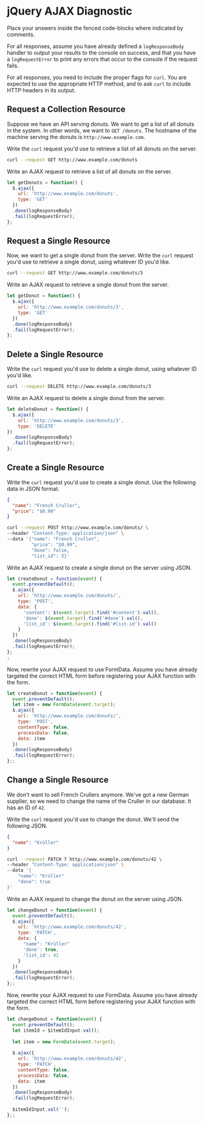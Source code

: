 # jQuery AJAX Diagnostic

Place your answers inside the fenced code-blocks where indicated by comments.

For all responses,  assume you have already defined a `logResponseBody` handler
to output your results to the console on success, and that you have a
`logRequestError` to print any errors that occur to the console if the request
fails.

For all responses, you need to include the proper flags for `curl`. You are
expected to use the appropriate HTTP method, and to ask `curl` to include HTTP
headers in its output.

## Request a Collection Resource

Suppose we have an API serving donuts. We want to get a list of all donuts in
the system. In other words, we want to `GET /donuts`. The hostname of the
machine serving the donuts is `http://www.example.com`.

Write the `curl` request you'd use to retrieve a list of all donuts on the
server.

```sh
curl --request GET http://www.example.com/donuts
```

Write an AJAX request to retrieve a list of all donuts on the server.

```js
let getDonuts = function() {
  $.ajax({
    url: 'http://www.example.com/donuts',
    type: 'GET'
  })
  .done(logResponseBody)
  .fail(logRequestError);
};
```

## Request a Single Resource

Now, we want to get a single donut from the server. Write the `curl` request
you'd use to retrieve a single donut, using whatever ID you'd like.

```sh
curl --request GET http://www.example.com/donuts/3
```

Write an AJAX request to retrieve a single donut from the server.

```js
let getDonut = function() {
  $.ajax({
    url: 'http://www.example.com/donuts/3',
    type: 'GET'
  })
  .done(logResponseBody)
  .fail(logRequestError);
};
```

## Delete a Single Resource

Write the `curl` request you'd use to delete a single donut, using whatever ID
you'd like.

```sh
curl --request DELETE http://www.example.com/donuts/3
```

Write an AJAX request to delete a single donut from the server.

```js
let deleteDonut = function() {
  $.ajax({
    url: 'http://www.example.com/donuts/3',
    type: 'DELETE'
})
  .done(logResponseBody)
  .fail(logRequestError);
};
```

## Create a Single Resource

Write the `curl` request you'd use to create a single donut. Use the following
data in JSON format.

```json
{
  "name": "French Cruller",
  "price": "$0.99"
}
```

```sh
curl --request POST http://www.example.com/donuts/ \
--header "Content-Type: application/json" \
--data '{"name": "French Cruller",
         "price": "$0.99",
         "done": false,
         "list_id": 5}'
```

Write an AJAX request to create a single donut on the server using JSON.

```js
let createDonut = ​function(event) {
  event.preventDefault();
  $.ajax({
    url: 'http://www.example.com/donuts/',
    type: 'POST',
    data: {
      'content': $(event.target).find('#content').val(),
      'done': $(event.target).find('#done').val(),
      'list_id': $(event.target).find('#list-id').val()
    }
  })
  .done(logResponseBody)
  .fail(logRequestError);
};
​;
```

Now, rewrite your AJAX request to use FormData. Assume you have already targeted
the correct HTML form before registering your AJAX function with the form.

```js
let createDonut = function(event) {
  event.preventDefault();
  let item = new FormData(event.target);
  $.ajax({
    url: 'http://www.example.com/donuts/',
    type: 'POST',
    contentType: false,
    processData: false,
    data: item
  })
  .done(logResponseBody)
  .fail(logRequestError);
};;
```

## Change a Single Resource

We don't want to sell French Crullers anymore. We've got a new German supplier,
so we need to change the name of the Cruller in our database. It has an ID of
`42`.

Write the `curl` request you'd use to change the donut. We'll send the following
JSON.

```json
{
  "name": "Krüller"
}
```

```sh
curl --request PATCH 7 http://www.example.com/donuts/42 \
--header "Content-Type: application/json" \
--data '{
    "name": "Krüller"
    "done": true
}'
```

Write an AJAX request to change the donut on the server using JSON.

```js
let changeDonut = function(event) {
  event.preventDefault();
  $.ajax({
    url: 'http://www.example.com/donuts/42',
    type: 'PATCH',
    data: {
      "name": "Krüller"
      'done': true,
      'list_id': 42
    }
  })
  .done(logResponseBody)
  .fail(logRequestError);
};;
```

Now, rewrite your AJAX request to use FormData. Assume you have already targeted
the correct HTML form before registering your AJAX function with the form.

```js
let changeDonut = function(event) {
  event.preventDefault();
  let itemId = $itemIdInput.val();
​
  let item = new FormData(event.target);
​
  $.ajax({
    url: 'http://www.example.com/donuts/42',
    type: 'PATCH',
    contentType: false,
    processData: false,
    data: item
  })
  .done(logResponseBody)
  .fail(logRequestError);
​
  $itemIdInput.val('');
};;
```
